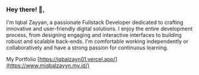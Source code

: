 ### Hey there! 👋,

I'm Iqbal Zayyan, a passionate Fullstack Developer dedicated to crafting innovative and user-friendly digital solutions. I enjoy the entire development process, from designing engaging and interactive interfaces to building robust and scalable back-ends. I'm comfortable working independently or collaboratively and have a strong passion for continuous learning.

My Portfolio
[https://iqbalzayn01.vercel.app/](https://www.miqbalzayyn.my.id/)
